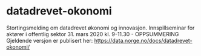 # datadrevet-okonomi

Stortingsmelding om datadrevet økonomi og innovasjon. Innspillseminar for aktører i offentlig sektor 31. mars 2020 kl. 9-11.30 - OPPSUMMERING  
Gjeldende versjon er publisert her: <https://data.norge.no/docs/datadrevet-okonomi/>
